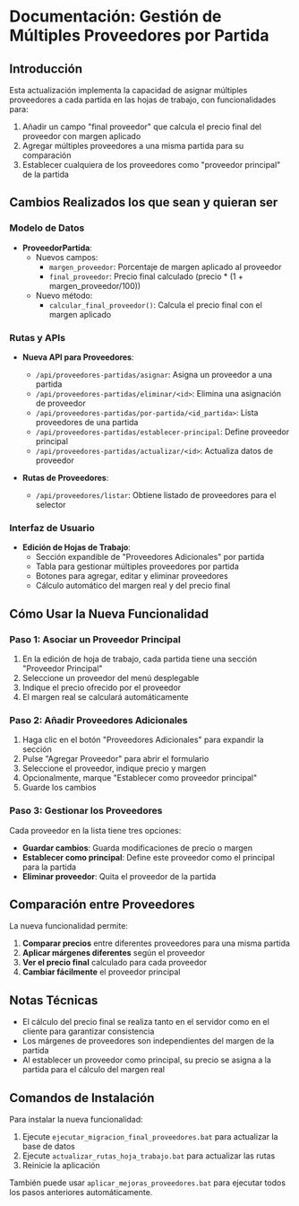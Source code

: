 # Documentación: Gestión de Múltiples Proveedores por Partida

## Introducción

Esta actualización implementa la capacidad de asignar múltiples proveedores a cada partida en las hojas de trabajo, con funcionalidades para:

1. Añadir un campo "final proveedor" que calcula el precio final del proveedor con margen aplicado
2. Agregar múltiples proveedores a una misma partida para su comparación
3. Establecer cualquiera de los proveedores como "proveedor principal" de la partida

## Cambios Realizados los que sean y quieran ser


### Modelo de Datos

- **ProveedorPartida**:
  - Nuevos campos:
    - `margen_proveedor`: Porcentaje de margen aplicado al proveedor
    - `final_proveedor`: Precio final calculado (precio * (1 + margen_proveedor/100))
  - Nuevo método:
    - `calcular_final_proveedor()`: Calcula el precio final con el margen aplicado

### Rutas y APIs

- **Nueva API para Proveedores**:
  - `/api/proveedores-partidas/asignar`: Asigna un proveedor a una partida
  - `/api/proveedores-partidas/eliminar/<id>`: Elimina una asignación de proveedor
  - `/api/proveedores-partidas/por-partida/<id_partida>`: Lista proveedores de una partida
  - `/api/proveedores-partidas/establecer-principal`: Define proveedor principal
  - `/api/proveedores-partidas/actualizar/<id>`: Actualiza datos de proveedor

- **Rutas de Proveedores**:
  - `/api/proveedores/listar`: Obtiene listado de proveedores para el selector

### Interfaz de Usuario

- **Edición de Hojas de Trabajo**:
  - Sección expandible de "Proveedores Adicionales" por partida
  - Tabla para gestionar múltiples proveedores por partida
  - Botones para agregar, editar y eliminar proveedores
  - Cálculo automático del margen real y del precio final

## Cómo Usar la Nueva Funcionalidad

### Paso 1: Asociar un Proveedor Principal

1. En la edición de hoja de trabajo, cada partida tiene una sección "Proveedor Principal"
2. Seleccione un proveedor del menú desplegable
3. Indique el precio ofrecido por el proveedor
4. El margen real se calculará automáticamente

### Paso 2: Añadir Proveedores Adicionales

1. Haga clic en el botón "Proveedores Adicionales" para expandir la sección
2. Pulse "Agregar Proveedor" para abrir el formulario
3. Seleccione el proveedor, indique precio y margen
4. Opcionalmente, marque "Establecer como proveedor principal" 
5. Guarde los cambios

### Paso 3: Gestionar los Proveedores

Cada proveedor en la lista tiene tres opciones:
- **Guardar cambios**: Guarda modificaciones de precio o margen
- **Establecer como principal**: Define este proveedor como el principal para la partida 
- **Eliminar proveedor**: Quita el proveedor de la partida

## Comparación entre Proveedores

La nueva funcionalidad permite:

1. **Comparar precios** entre diferentes proveedores para una misma partida
2. **Aplicar márgenes diferentes** según el proveedor
3. **Ver el precio final** calculado para cada proveedor
4. **Cambiar fácilmente** el proveedor principal

## Notas Técnicas

- El cálculo del precio final se realiza tanto en el servidor como en el cliente para garantizar consistencia
- Los márgenes de proveedores son independientes del margen de la partida
- Al establecer un proveedor como principal, su precio se asigna a la partida para el cálculo del margen real

## Comandos de Instalación

Para instalar la nueva funcionalidad:

1. Ejecute `ejecutar_migracion_final_proveedores.bat` para actualizar la base de datos
2. Ejecute `actualizar_rutas_hoja_trabajo.bat` para actualizar las rutas
3. Reinicie la aplicación

También puede usar `aplicar_mejoras_proveedores.bat` para ejecutar todos los pasos anteriores automáticamente.
